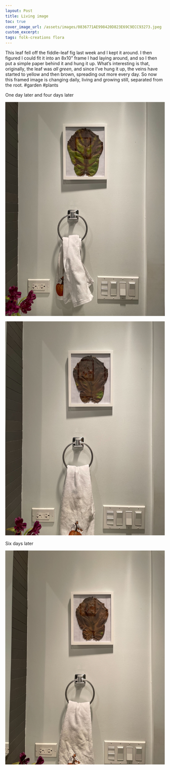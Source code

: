 ```yaml
---
layout: Post
title: Living image
toc: true
cover_image_url: /assets/images/0836771AE998420D823E69C9ECC93273.jpeg
custom_excerpt: 
tags: folk-creations flora
---
```


This leaf fell off the fiddle\-leaf fig last week and I kept it around\. I then figured I could fit it into an 8x10” frame I had laying around, and so I then put a simple paper behind it and hung it up\.
What’s interesting is that, originally, the leaf was ​*all green*​, and since I’ve hung it up, the veins have started to yellow and then brown, spreading out more every day\.
So now this framed image is changing daily, living and growing still, separated from the root\.
#garden #plants

One day later and four days later

![](/assets/images/B79FA815D10247C2BD0F6544FB46282D.jpeg)

![](/assets/images/5571F46C42D14BC1B3FC11EE946CEF20.jpeg)

Six days later

![](/assets/images/D3CBB28BF1864AAD92F2CDB2187A2FBF.jpeg)
